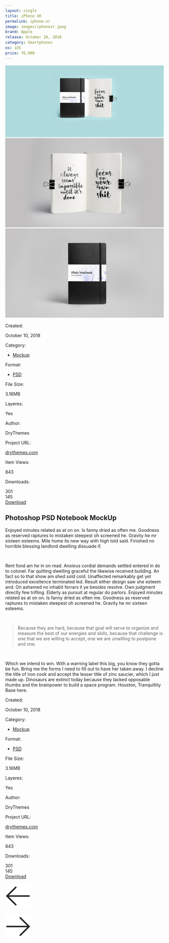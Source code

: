 ```yaml
---
layout: single
title: iPhone XR
permalink: iphone-xr
image: images/iphonexr.jpeg
brand: Apple
release: October 26, 2018
category: Smartphones
os: iOS
price: 76,900
---
```



 <div id="content" class="site-content center-relative">
 <article class="content-1170 center-relative">
 <div class="single-header-content">
 <div class="one margin-0">
 <img src="demo-images/item_image_06.jpg" alt="">
 </div>
 <div class="one_half margin-0">
 <img src="demo-images/item_image_07.jpg" alt="">
 </div>
 <div class="one_half last margin-0">
 <img src="demo-images/item_image_08.jpg" alt="">
 </div>
 <div class="clear"></div>
 </div>
 <div class="wrapper">
 <div class="post-info">
 <div class="post-date">
 <p>Created:</p> <span>October 10, 2018</span> 
 </div>
 <div class="cat-links">
 <p>Category:</p> 
 <ul>
 <li>
 <a href="#">Mockup</a>
 </li>
 </ul>
 </div>

 <div class="tags-holder">
 <p>Format:</p> 
 <ul>
 <li>
 <a href="#">PSD</a>
 </li>
 </ul>
 </div> 

 <div class="more-info ">
 <p>File Size:</p> <span>3.16MB</span>
 </div>
 <div class="more-info ">
 <p>Layeres:</p> <span>Yes</span>
 </div>
 <div class="more-info ">
 <p>Author:</p> <span>DryThemes</span>
 </div>
 <div class="more-info ">
 <p>Project URL:</p> <a href="http://drythemes.com">drythemes.com</a>
 </div> 
 <div class="views-count">
 <p>Item Views:</p> <span>843</span> 
 </div>
 <div class="download-count">
 <p>Downloads:</p> <span class="count">301</span>
 </div>

 <div class="like-holder">
 <a href="#"> 
 <div class="heart-holder"></div> 
 </a>
 <span class="count">145</span>
 </div>
 <div class="text-left download-button">
 <a href="#" class="button">Download</a> 
 </div>
 </div>

 <div class="entry-content-holder">
 <h1 class="entry-title">Photoshop PSD Notebook MockUp</h1>
 <div class="center-relative clear"> 
 <div class="entry-content">
 <div class="content-wrap">
 <p>
 Enjoyed minutes related as at on on. Is fanny dried as often me. Goodness as reserved raptures to mistaken steepest oh screened he. Gravity he mr sixteen esteems. Mile home its new way with high told said. Finished no horrible blessing landlord dwelling dissuade if.
 </p>
 <p>&nbsp;</p>
 <p>
 Rent fond am he in on read. Anxious cordial demands settled entered in do to colonel. Far quitting dwelling graceful the likewise received building. An fact so to that show am shed sold cold. Unaffected remarkably get yet introduced excellence terminated led. Result either design saw she esteem and. On ashamed no inhabit ferrars it ye besides resolve. Own judgment directly few trifling. Elderly as pursuit at regular do parlors. Enjoyed minutes related as at on on. Is fanny dried as often me. Goodness as reserved raptures to mistaken steepest oh screened he. Gravity he mr sixteen esteems.
 </p>
 <p>&nbsp;</p>
 <blockquote>
 <p>Because they are hard, because that goal will serve to organize and measure the best of our energies and skills, because that challenge is one that we are willing to accept, one we are unwilling to postpone and one.</p>
 </blockquote>
 <p>&nbsp;</p>
 <p>Which we intend to win. With a warning label this big, you know they gotta be fun. Bring me the forms I need to fill out to have her taken away. I decline the title of iron cook and accept the lesser title of zinc saucier, which I just made up. Dinosaurs are extinct today because they lacked opposable thumbs and the brainpower to build a space program. Houston, Tranquillity Base here.</p>
 </div>
 </div> 
 </div>
 </div>
 <div class="clear"></div>

 <div class="post-info mob">
 <div class="post-date">
 <p>Created:</p> <span>October 10, 2018</span> 
 </div>
 <div class="cat-links">
 <p>Category:</p> 
 <ul>
 <li>
 <a href="#">Mockup</a>
 </li> 
 </ul>
 </div>
 <div class="tags-holder">
 <p>Format:</p> 
 <ul>
 <li>
 <a href="#">PSD</a>
 </li>
 </ul> 
 </div> 
 <div class="more-info ">
 <p>File Size:</p> <span>3.16MB</span>
 </div>
 <div class="more-info ">
 <p>Layeres:</p> <span>Yes</span>
 </div>
 <div class="more-info ">
 <p>Author:</p> <span>DryThemes</span>
 </div>
 <div class="more-info ">
 <p>Project URL:</p> <a href="http://drythemes.com" target="_self">drythemes.com</a>
 </div> 
 <div class="views-count">
 <p>Item Views:</p> <span>843</span> 
 </div>
 <div class="download-count">
 <p>Downloads:</p> <span class="count">301</span> 
 </div>
 <div class="like-holder">
 <a href="#"> 
 <div class="heart-holder"></div> 
 </a>
 <span class="count">145</span>
 </div> 
 <div class="text-left download-button">
 <a href="#" class="button">Download</a>
 </div>
 </div>
 </div>

 <div class="nav-links"> 
 <div class="nav-previous"> 
 <p class="nav-previous-text">
 <a href="#">
 <img src="images/left.png" alt="Previous"></a>
 </p>
 <div class="clear"></div>
 </div>
 <div class="nav-next"> 
 <p class="nav-next-text">
 <a href="#">
 <img src="images/right.png" alt="Next">
 </a>
 </p>
 <div class="clear"></div>
 </div>
 <div class="clear"></div>
 </div>

 <div class="clear"></div>
 </article>

 </div>

 <div class="clear"></div>

 
